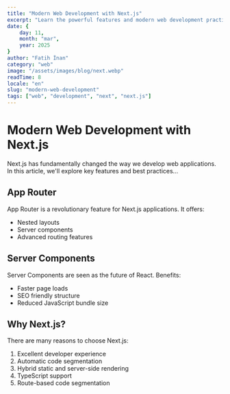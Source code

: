 ```yaml
---
title: "Modern Web Development with Next.js"
excerpt: "Learn the powerful features and modern web development practices of Next.js 13"
date: {
    day: 11,
    month: "mar",
    year: 2025
}
author: "Fatih İnan"
category: "web"
image: "/assets/images/blog/next.webp"
readTime: 8
locale: "en"
slug: "modern-web-development"
tags: ["web", "development", "next", "next.js"]
---
```


# Modern Web Development with Next.js

Next.js has fundamentally changed the way we develop web applications. In this article, we'll explore key features and best practices...

## App Router

App Router is a revolutionary feature for Next.js applications. It offers:

- Nested layouts
- Server components
- Advanced routing features

## Server Components

Server Components are seen as the future of React. Benefits:

- Faster page loads
- SEO friendly structure
- Reduced JavaScript bundle size

## Why Next.js?

There are many reasons to choose Next.js:

1. Excellent developer experience
2. Automatic code segmentation
3. Hybrid static and server-side rendering
4. TypeScript support
5. Route-based code segmentation